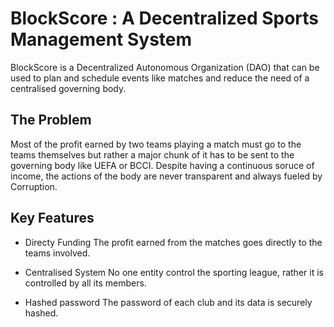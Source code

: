 # BlockScore : A Decentralized Sports Management System 

BlockScore is a Decentralized Autonomous Organization (DAO) that can be used to plan and schedule events like matches and reduce the need of a centralised governing body.

## The Problem

Most of the profit earned by two teams playing a match must go to the teams themselves but rather a major chunk of it has to be sent to the governing body like UEFA or BCCI. Despite having a continuous soruce of income, the actions of the body are never transparent and always fueled by Corruption.

## Key Features

- Directy Funding
The profit earned from the matches goes directly to the teams involved.

- Centralised System
No one entity control the sporting league, rather it is controlled by all its members.

- Hashed password
The password of each club and its data is securely hashed.
